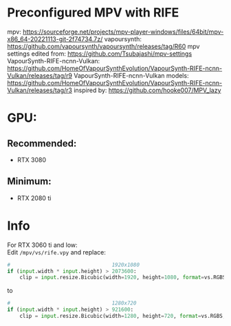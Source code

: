 # Preconfigured MPV with RIFE

mpv: https://sourceforge.net/projects/mpv-player-windows/files/64bit/mpv-x86_64-20221113-git-2f74734.7z/
vapoursynth: https://github.com/vapoursynth/vapoursynth/releases/tag/R60
mpv settings edited from: https://github.com/Tsubajashi/mpv-settings
VapourSynth-RIFE-ncnn-Vulkan: https://github.com/HomeOfVapourSynthEvolution/VapourSynth-RIFE-ncnn-Vulkan/releases/tag/r9
VapourSynth-RIFE-ncnn-Vulkan models: https://github.com/HomeOfVapourSynthEvolution/VapourSynth-RIFE-ncnn-Vulkan/releases/tag/r3
inspired by: https://github.com/hooke007/MPV_lazy

# GPU:
## Recommended:
- RTX 3080
## Minimum:
- RTX 2080 ti
# Info
For RTX 3060 ti and low:
<br>
Edit `/mpv/vs/rife.vpy` and replace:
```py
#                                 1920x1080
if (input.width * input.height) > 2073600:
	clip = input.resize.Bicubic(width=1920, height=1080, format=vs.RGBS, matrix_in_s="709")
```
to
```py
#                                 1280x720
if (input.width * input.height) > 921600:
	clip = input.resize.Bicubic(width=1280, height=720, format=vs.RGBS, matrix_in_s="709")
```
